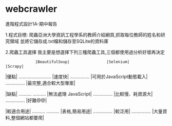 # webcrawler
進階程式設計1A-期中報告

1.程式目標:
爬蟲亞洲大學資訊工程學系的教師介紹網頁,抓取每位教師的姓名和研究領域
並將它儲存成.txt檔和儲存至SQLite的資料庫

2.爬蟲工具選擇
我主要是想選擇下列三種爬蟲工具,三個都使用過分析好壞再決定

                 |BeautifulSoup|                |Selenium|               |Scrapy|
|優點|    .........................       |速度快|      ...............          |可用於JavaScript動態載入|    ............... |最完整,適合較大型專案|

|缺點|     ..........   ..........     |無法處理 JavaScript|      ...............          |比較慢、耗資源大|               ...............       |好難@@|
 
|較適合用途|    ..........  ..........     |表格,簡易用途|         ...............                  |較泛用|                ...............        |大量資料,整個網站都要爬|
